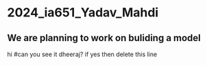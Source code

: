 # 2024_ia651_Yadav_Mahdi

## We are planning to work on buliding a model

hi
#can you see it dheeraj? if yes then delete this line
